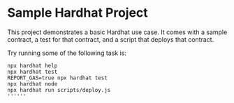 # Sample Hardhat Project

This project demonstrates a basic Hardhat use case. It comes with a sample contract, a test for that contract, and a script that deploys that contract.

Try running some of the following task is:

```shell
npx hardhat help
npx hardhat test
REPORT_GAS=true npx hardhat test
npx hardhat node
npx hardhat run scripts/deploy.js
''''''